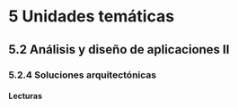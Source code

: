 # 5 Unidades temáticas

## 5.2 Análisis y diseño de aplicaciones II

### 5.2.4 Soluciones arquitectónicas

#### Lecturas

<!-- TBD. Incluir la parte III de Bass
Interfaces de software
Virtualización
Computación en la nube y distribuida
Sistemas móviles -->
<!-- formas de comunicación podría ir aquí, al igual que workflow-->
